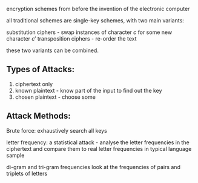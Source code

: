 
encryption schemes from before the invention of the electronic computer

all traditional schemes are single-key schemes, with two main variants:

substitution ciphers - swap instances of character $c$ for some new character $c'$
transposition ciphers - re-order the text

these two variants can be combined.

## Types of Attacks:
1. ciphertext only
2. known plaintext - know part of the input to find out the key
3. chosen plaintext - choose some 

## Attack Methods:

Brute force:
	exhaustively search all keys

letter frequency:
	a statistical attack - analyse the letter frequencies in the ciphertext and compare them to real letter frequencies in typical language sample

di-gram and tri-gram frequencies
	look at the frequencies of pairs and triplets of letters

